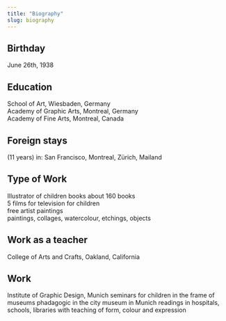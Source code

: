 ```yaml
---
title: "Biography"
slug: biography
---
```


## Birthday

June 26th, 1938

## Education

School of Art, Wiesbaden, Germany\
Academy of Graphic Arts, Montreal, Germany\
Academy of Fine Arts, Montreal, Canada

## Foreign stays

(11 years) in: San Francisco, Montreal, Zürich, Mailand

## Type of Work

Illustrator of children books about 160 books\
5 films for television for children\
free artist paintings\
paintings, collages, watercolour, etchings, objects

## Work as a teacher

College of Arts and Crafts, Oakland, California

## Work

Institute of Graphic Design, Munich
seminars for children in the frame of museums
phadagogic in the city museum in Munich
readings in hospitals, schools, libraries
with teaching of form, colour and expression
